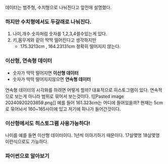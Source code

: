 데이터는 범주형, 수치형으로 나눠진다고 앞전에 설명했다.

### 하지만 수치형에서도 두갈래로 나눠진다.
1. 나이,개수 숫자처럼 숫자를 1,2,3,4셀수있는게 있다.
2. 키,몸무게와 같이 딱딱 떨어진다고 생각하지만
	- 175.3213cm , 164.23131cm 정확히 떨어지지 않는다.

### 이산형, 연속형 데이터
- 숫자가 딱딱 떨어지면 **이산형 데이터**
- 숫자가 딱딱 떨어지지않으면 **연속형 데이터**

연속형 데이터의 시각화를 하려면 어떻게 할까?
대표적으로 히스토그램이 있다.
연속적으로 보는게 아니라 범위로 묶어서 보는것이다.
![[Pasted image 20240920203859.png]]
예를 들어 161.323cm는 어디에 들어있을까? 
현재는 5cm로 묶어놔서 160~165사이에 있고 저기에 하나가 들어간것이다.


### 이산형에서도 히스토그램 사용가능하다!
나이를 예를 들면 이산형 데이터이다. 1년씩 이야기하기 때문이다.
17살몇명 18살몇명 이런식으로도 가능하다.


### 파이썬으로 알아보기

